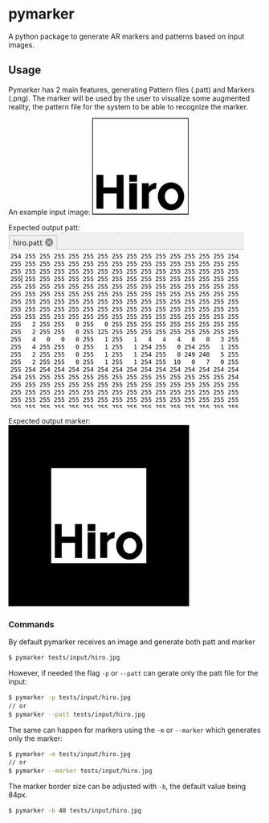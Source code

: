 # pymarker
A python package to generate AR markers and patterns based on input images.

## Usage

Pymarker has 2 main features, generating Pattern files (.patt) and Markers (.png). The marker will be used by the user to visualize some augmented reality, the pattern file for the system to be able to recognize the marker.

An example input image:
![Example of an input image](images/hiro.jpg)

Expected output patt:
![Example output for pattern file](images/patt_example.png)

Expected output marker:
![Example of a generated marker](images/marker_example.png)

### Commands

By default pymarker receives an image and generate both patt and marker
```bash
$ pymarker tests/input/hiro.jpg
```   

However, if needed the flag `-p` or `--patt` can gerate only the patt file for the input:

```bash
$ pymarker -p tests/input/hiro.jpg
// or
$ pymarker --patt tests/input/hiro.jpg
```

The same can happen for markers using the `-m` or `--marker` which generates only the marker:

```bash
$ pymarker -m tests/input/hiro.jpg
// or
$ pymarker --marker tests/input/hiro.jpg
```

The marker border size can be adjusted with `-b`, the default value being 84px.
```bash
$ pymarker -b 40 tests/input/hiro.jpg
```
